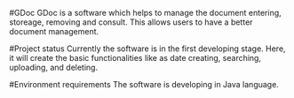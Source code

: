 #GDoc
GDoc is a software which helps to manage the document entering, storeage, removing and consult. This allows users to have a better document management.

#Project status
Currently the software is in the first developing stage. Here, it will create the basic functionalities like as date creating, searching, uploading, and deleting.

#Environment requirements
The software is developing in Java language.